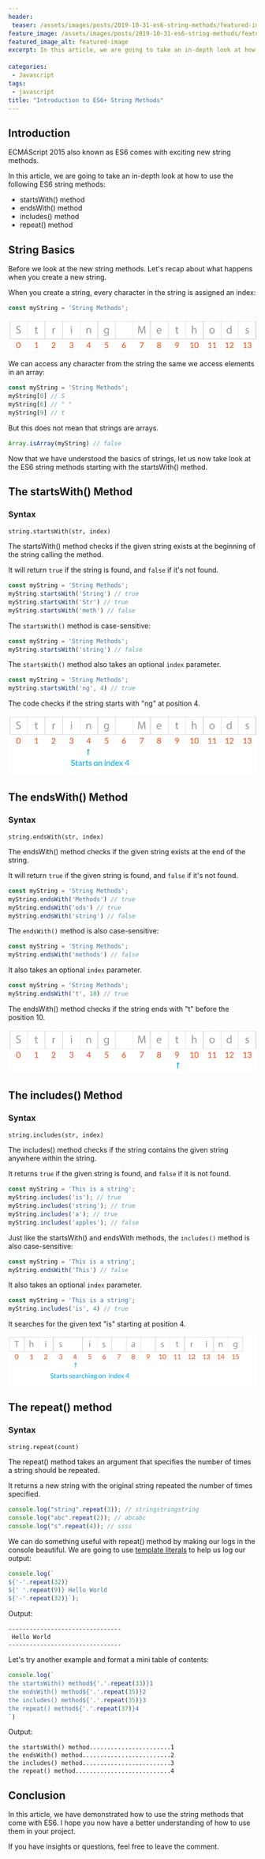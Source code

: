 ```yaml
---
header:
 teaser: /assets/images/posts/2019-10-31-es6-string-methods/featured-image.jpg
feature_image: /assets/images/posts/2019-10-31-es6-string-methods/featured-image.jpg
featured_image_alt: featured-image
excerpt: In this article, we are going to take an in-depth look at how to use the following ES6 string methods

categories:
 - Javascript
tags:
 - javascript
title: "Introduction to ES6+ String Methods"
---
```


## Introduction
ECMAScript 2015 also known as ES6 comes with exciting new string methods.

In this article, we are going to take an in-depth look at how to use the following ES6 string methods:
- startsWith() method
- endsWith() method
- includes() method
- repeat() method

## String Basics
Before we look at the new string methods. Let's recap about what happens when you create a new string.

When you create a string, every character in the string is assigned an index:

```javascript
const myString = 'String Methods';
```

 ![string method](/assets/images/posts/2019-10-30-es6-string-methods/string-diagram.jpg)

We can access any character from the string the same we access elements in an array:

```javascript
const myString = 'String Methods';
myString[0] // S
myString[6] // " " 
myString[9] // t
```

But this does not mean that strings are arrays. 

```javascript
Array.isArray(myString) // false
```
Now that we have understood the basics of strings, let us now take look at the ES6 string methods starting with the startsWith() method.

## The startsWith() Method

### Syntax
```
string.startsWith(str, index)
```

The startsWith() method checks if the given string exists at the beginning of the string calling the method.

It will return `true` if the string is found, and `false` if it's not found.

```javascript
const myString = 'String Methods';
myString.startsWith('String') // true
myString.startsWith('Str') // true
myString.startsWith('meth') // false
```

The `startsWith()` method is case-sensitive:

```javascript
const myString = 'String Methods';
myString.startsWith('string') // false
```

The `startsWith()` method also takes an optional `index` parameter.

```javascript
const myString = 'String Methods';
myString.startsWith('ng', 4) // true
```
The code checks if the string starts with "ng" at position 4.

 ![startsWith diagram](/assets/images/posts/2019-10-30-es6-string-methods/startswith-diagram.jpg)




## The endsWith() Method
### Syntax
```
string.endsWith(str, index)
```

The endsWith() method checks if the given string exists at the end of the string.

It will return `true` if the given string is found, and `false` if it's not found.

```javascript
const myString = 'String Methods';
myString.endsWith('Methods') // true
myString.endsWith('ods') // true
myString.endsWith('string') // false
```

The `endsWith()` method is also  case-sensitive:

```javascript
const myString = 'String Methods';
myString.endsWith('methods') // false
```
It also takes an optional `index` parameter.

```javascript
const myString = 'String Methods';
myString.endsWith('t', 10) // true
```
The endsWith() method checks if the string ends with "t" before the position 10.

 ![endsWith diagram](/assets/images/posts/2019-10-30-es6-string-methods/endswith-diagram.jpg)

## The includes() Method
### Syntax
```
string.includes(str, index)
```

The includes() method checks if the string contains the given string anywhere within the string.

It returns `true` if the given string is found, and `false` if it is not found.

```javascript
const myString = 'This is a string';
myString.includes('is'); // true
myString.includes('string'); // true
myString.includes('a'); // true
myString.includes('apples'); // false
```

Just like the startsWith() and endsWith methods, the `includes()` method is also case-sensitive:

```javascript
const myString = 'This is a string';
myString.endsWith('This') // false
```
It also takes an optional `index` parameter.

```javascript
const myString = 'This is a string';
myString.includes('is', 4) // true
```
It searches for the given text "is" starting at position 4. 

 ![includes diagram](/assets/images/posts/2019-10-30-es6-string-methods/includes.jpg)




## The repeat() method
### Syntax
```
string.repeat(count)
```
The repeat() method takes an argument that specifies the number of times a string should be repeated.

It returns a new string with the original string repeated the number of times specified.


```javascript
console.log("string".repeat(3)); // stringstringstring
console.log("abc".repeat(2)); // abcabc
console.log("s".repeat(4)); // ssss
```

We can do something useful with repeat() method by making our logs in the console beautiful. We are going to use [template literals](https://www.stanleyulili.com/javascript/template-literals-in-javascript-explained-like-your-twelve/) to help us log our output:
```javascript
console.log(`
${'-'.repeat(32)}
${' '.repeat(9)} Hello World
${'-'.repeat(32)}`);
```
Output:
```
--------------------------------
 Hello World
--------------------------------
```

Let's try another example and format a mini table of contents:
```javascript
console.log(`
the startsWith() method${'.'.repeat(33)}1
the endsWith() method${'.'.repeat(35)}2
the includes() method${'.'.repeat(35)}3
the repeat() method${'.'.repeat(37)}4
`)
```
Output:
```
the startsWith() method.......................1
the endsWith() method.........................2
the includes() method.........................3
the repeat() method...........................4
```

## Conclusion
In this article, we have demonstrated how to use the string methods that come with ES6. I hope you now have a better understanding of how to use them in your project.

If you have insights or questions, feel free to leave the comment.